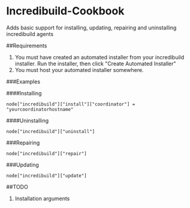 # Incredibuild-Cookbook

Adds basic support for installing, updating, repairing and uninstalling incredibuild agents


##Requirements

1. You must have created an automated installer from your incredibuild installer. Run the installer, then click "Create Automated Installer"
2. You must host your automated installer somewhere.


###Examples

####Installing

```
node["incredibuild"]["install"]["coordinator"] = "yourcoordinatorhostname"
```

####Uninstalling

```
node["incredibuild"]["uninstall"]
```

###Repairing

```
node["incredibuild"]["repair"]
```

###Updating

```
node["incredibuild"]["update"]
```

##TODO

1. Installation arguments


